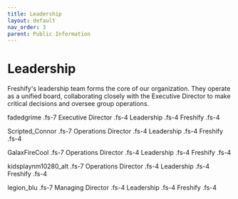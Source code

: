 ```yaml
---
title: Leadership
layout: default
nav_order: 3
parent: Public Information
---
```


# Leadership

Freshify's leadership team forms the core of our organization. They operate as a unified board, collaborating closely with the Executive Director to make critical decisions and oversee group operations.

fadedgrime
.fs-7
Executive Director
.fs-4
Leadership
.fs-4
Freshify
.fs-4

Scripted_Connor
.fs-7
Operations Director
.fs-4
Leadership
.fs-4
Freshify
.fs-4

GalaxFireCool
.fs-7
Operations Director
.fs-4
Leadership
.fs-4
Freshify
.fs-4

kidsplaynm10280_alt
.fs-7
Operations Director
.fs-4
Leadership
.fs-4
Freshify
.fs-4

legion_blu
.fs-7
Managing Director
.fs-4
Leadership
.fs-4
Freshify
.fs-4



